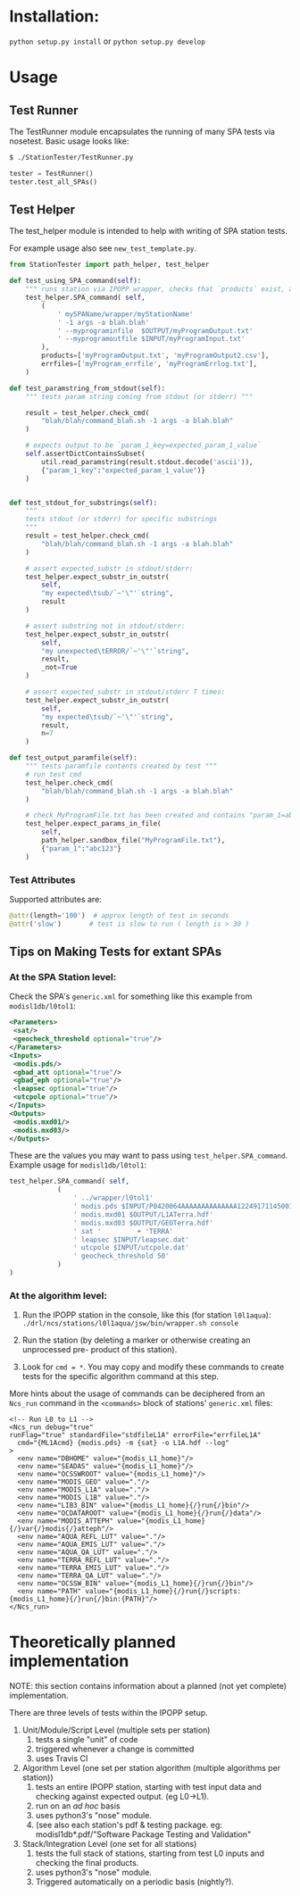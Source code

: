 # Installation:

`python setup.py install`
or
`python setup.py develop`

# Usage

## Test Runner
The TestRunner module encapsulates the running of many SPA tests via nosetest.
 Basic usage looks like:

```bash
$ ./StationTester/TestRunner.py
```

```python
tester = TestRunner()
tester.test_all_SPAs()
```

## Test Helper
The test_helper module is intended to help with writing of SPA station tests.

For example usage also see `new_test_template.py`.

```python
from StationTester import path_helper, test_helper

def test_using_SPA_command(self):
    """ runs station via IPOPP wrapper, checks that `products` exist, and `errfiles` are empty """
    test_helper.SPA_command( self,
        (
            ' mySPAName/wrapper/myStationName'
            ' -1 args -a blah.blah'
            ' --myprograminfile  $OUTPUT/myProgramOutput.txt'
            ' --myprogramoutfile $INPUT/myProgramInput.txt'
        ),
        products=['myProgramOutput.txt', 'myProgramOutput2.csv'],
        errfiles=['myProgram_errfile', 'myProgramErrlog.txt'],
    )

def test_paramstring_from_stdout(self):
    """ tests param string coming from stdout (or stderr) """

    result = test_helper.check_cmd(
        "blah/blah/command_blah.sh -1 args -a blah.blah"
    )

    # expects output to be `param_1_key=expected_param_1_value`
    self.assertDictContainsSubset(
        util.read_paramstring(result.stdout.decode('ascii')),
        {"param_1_key":"expected_param_1_value")}
    )


def test_stdout_for_substrings(self):
    """
    tests stdout (or stderr) for specific substrings
    """
    result = test_helper.check_cmd(
        "blah/blah/command_blah.sh -1 args -a blah.blah"
    )

    # assert expected_substr in stdout/stderr:
    test_helper.expect_substr_in_outstr(
        self,
        "my expected\tsub/`~'\"'`string",
        result
    )

    # assert substring not in stdout/stderr:
    test_helper.expect_substr_in_outstr(
        self,
        "my unexpected\tERROR/`~'\"'`string",
        result,
        _not=True
    )

    # assert expected_substr in stdout/stderr 7 times:
    test_helper.expect_substr_in_outstr(
        self,
        "my expected\tsub/`~'\"'`string",
        result,
        n=7
    )

def test_output_paramfile(self):
    """ tests paramfile contents created by test """
    # run test cmd
    test_helper.check_cmd(
        "blah/blah/command_blah.sh -1 args -a blah.blah"
    )

    # check MyProgramFile.txt has been created and contains "param_1=abc123"
    test_helper.expect_params_in_file(
        self,
        path_helper.sandbox_file("MyProgramFile.txt"),
        {"param_1":"abc123"}
    )
```

### Test Attributes
Supported attributes are:

```python
@attr(length='100')  # approx length of test in seconds
@attr('slow')       # test is slow to run ( length is > 30 )
```


## Tips on Making Tests for extant SPAs

### At the SPA Station level:
Check the SPA's `generic.xml` for something like this example from `modisl1db/l0tol1`:

```xml
<Parameters>
 <sat/>
 <geocheck_threshold optional="true"/>
</Parameters>
<Inputs>
 <modis.pds/>
 <gbad_att optional="true"/>
 <gbad_eph optional="true"/>
 <leapsec optional="true"/>
 <utcpole optional="true"/>
</Inputs>
<Outputs>
 <modis.mxd01/>
 <modis.mxd03/>
</Outputs>
```

These are the values you may want to pass using `test_helper.SPA_command`.
Example usage for `modisl1db/l0tol1`:

```python
test_helper.SPA_command( self,
            (
                ' ../wrapper/l0tol1'
                ' modis.pds $INPUT/P0420064AAAAAAAAAAAAAA12249171145001.PDS'
                ' modis.mxd01 $OUTPUT/L1ATerra.hdf'
                ' modis.mxd03 $OUTPUT/GEOTerra.hdf'
                ' sat '         + 'TERRA'
                ' leapsec $INPUT/leapsec.dat'
                ' utcpole $INPUT/utcpole.dat'
                ' geocheck_threshold 50'
            )
)
```

### At the algorithm level:
1. Run the IPOPP station in the console, like this (for station `l0l1aqua`):
`./drl/ncs/stations/l0l1aqua/jsw/bin/wrapper.sh console`

2. Run the station (by deleting a marker or otherwise creating an unprocessed pre-
  product of this station).

3. Look for `cmd = *`. You may copy and modify these commands to create tests
  for the specific algorithm command at this step.

More hints about the usage of commands can be deciphered from an `Ncs_run` command in the
`<commands>` block of stations' `generic.xml` files:

```
<!-- Run L0 to L1 -->
<Ncs_run debug="true"
runFlag="true" standardFile="stdfileL1A" errorFile="errfileL1A"
  cmd="{ML1Acmd} {modis.pds} -m {sat} -o L1A.hdf --log"
>
  <env name="DBHOME" value="{modis_L1_home}"/>
  <env name="SEADAS" value="{modis_L1_home}"/>
  <env name="OCSSWROOT" value="{modis_L1_home}"/>
  <env name="MODIS_GEO" value="."/>
  <env name="MODIS_L1A" value="."/>
  <env name="MODIS_L1B" value="."/>
  <env name="LIB3_BIN" value="{modis_L1_home}{/}run{/}bin"/>
  <env name="OCDATAROOT" value="{modis_L1_home}{/}run{/}data"/>
  <env name="MODIS_ATTEPH" value="{modis_L1_home}{/}var{/}modis{/}atteph"/>
  <env name="AQUA_REFL_LUT" value="."/>
  <env name="AQUA_EMIS_LUT" value="."/>
  <env name="AQUA_QA_LUT" value="."/>
  <env name="TERRA_REFL_LUT" value="."/>
  <env name="TERRA_EMIS_LUT" value="."/>
  <env name="TERRA_QA_LUT" value="."/>
  <env name="OCSSW_BIN" value="{modis_L1_home}{/}run{/}bin"/>
  <env name="PATH" value="{modis_L1_home}{/}run{/}scripts:{modis_L1_home}{/}run{/}bin:{PATH}"/>
</Ncs_run>
```

# Theoretically planned implementation
NOTE: this section contains information about a planned (not yet complete) implementation.

There are three levels of tests within the IPOPP setup. 

1. Unit/Module/Script Level (multiple sets per station)
    1. tests a single "unit" of code 
    2. triggered whenever a change is committed 
    3. uses Travis CI 
2. Algorithm Level (one set per station algorithm (multiple algorithms per station))
    1. tests an entire IPOPP station, starting with test input data and checking against expected output. (eg L0->L1). 
    2. run on an *ad hoc* basis
    3. uses python3's "nose" module.
    4. (see also each station's pdf & testing package. eg: modisl1db*.pdf/"Software Package Testing and Validation"
3. Stack/Integration Level (one set for all stations)
    1. tests the full stack of stations, starting from test L0 inputs and checking the final products. 
    2. uses python3's "nose" module.
    3. Triggered automatically on a periodic basis (nightly?).

